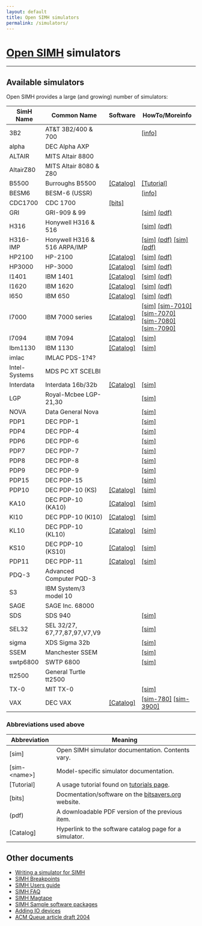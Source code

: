 ```yaml
---
layout: default
title: Open SIMH simulators
permalink: /simulators/
---
```


# [Open SIMH](/) simulators

---

## Available simulators

Open SIMH provides a large (and growing) number of simulators:

| SimH Name     | Common Name                  | Software                                            | HowTo/Moreinfo                                                                                                                                                      |
| ------------- | ---------------------------- | --------------------------------------------------- | ------------------------------------------------------------------------------------------------------------------------------------------------------------------- |
| 3B2           | AT&T 3B2/400 & 700           |                                                     | [\[info\]](https://loomcom.com/3b2/emulator.html)                                                                                                                   |
| alpha         | DEC Alpha AXP                |                                                     |
| ALTAIR        | MITS Altair 8800             |                                                     |
| AltairZ80     | MITS Altair 8080 & Z80       |                                                     |
| B5500         | Burroughs B5500              | [\[Catalog\]](../b5500_sw)                          | [\[Tutorial\]](../B5500_quick_start.pdf)                                                                                                                            |
| BESM6         | BESM-6 (USSR)                |                                                     | [\[info\]](http://www.computer-museum.ru/english/besm6.htm)                                                                                                         |
| CDC1700       | CDC 1700                     | [\[bits\]](https://bitsavers.org/bits/CDC/1700_Cyber18) |
| GRI           | GRI-909 & 99                 |                                                     | [\[sim\]](../simdocs/gri_doc) [(pdf)](../simdocs/gri_doc.pdf)                                                                                                       |
| H316          | Honywell H316 & 516          |                                                     | [\[sim\]](../simdocs/h316_doc) [(pdf)](../simdocs/h316_doc.pdf)                                                                                                     |
| H316-IMP      | Honywell H316 & 516 ARPA/IMP |                                                     | [\[sim\]](../simdocs/h316_imp_doc) [(pdf)](../simdocs/h316_imp_doc.pdf)  [\[sim\]](../simdocs/Summary_of_IMP_IO_Device_Codes_doc) [(pdf)](../simdocs/Summary_of_IMP_IO_Device_Codes_doc.pdf)  |
| HP2100        | HP-2100                      | [\[Catalog\]](../hp2100_sw)                         | [\[sim\]](../simdocs/hp2100_doc) [(pdf)](../simdocs/hp2100_doc.pdf)                                                                                                 |
| HP3000        | HP-3000                      | [\[Catalog\]](../hp3000_sw)                         | [\[sim\]](../simdocs/hp3000_doc) [(pdf)](../simdocs/hp3000_doc.pdf)                                                                                                 |
| I1401         | IBM 1401                     | [\[Catalog\]](../ibm1401_sw)                        | [\[sim\]](../simdocs/i1401_doc) [(pdf)](../simdocs/i1401_doc.pdf)                                                                                                   |
| I1620         | IBM 1620                     | [\[Catalog\]](../ibm1620_sw)                        | [\[sim\]](../simdocs/i1620_doc) [(pdf)](../simdocs/i1620_doc.pdf)                                                                                                   |
| I650          | IBM 650                      | [\[Catalog\]](../ibm650_sw)                         | [\[sim\]](../simdocs/i650_doc)  [(pdf)](../simdocs/i650_doc.pdf)                                                                                                    |
| I7000         | IBM 7000 series              | [\[Catalog\]](../ibm7000_sw)                        | [\[sim\]](../simdocs/i701_doc) [\[sim-7010\]](../simdocs/i7010_doc) [\[sim-7070\]](../simdocs/i7070_doc)<br />[\[sim-7080\]](../simdocs/i7080_doc) [\[sim-7090\]](../simdocs/i7090_doc) |
| I7094         | IBM 7094                     | [\[Catalog\]](../ibm7094_sw)                        | [\[sim\]](../simdocs/i7094_doc)                                                                                                                                     |
| Ibm1130       | IBM 1130                     | [\[Catalog\]](../ibm1130_sw)                        | [\[sim\]](../simdocs/ibm1130)                                                                                                                                       |
| imlac         | IMLAC PDS-1?4?               |                                                     |
| Intel-Systems | MDS PC XT SCELBI             |                                                     |
| Interdata     | Interdata 16b/32b            | [\[Catalog\]](../interdata_sw.md)                   | [\[sim\]](../simdocs/id_doc)                                                                                                                                        
| LGP           | Royal-Mcbee LGP-21,30        |                                                     | [\[sim\]](../simdocs/lgp_doc)                                                                                                                                       |
| NOVA          | Data General Nova            |                                                     | [\[sim\]](../simdocs/nova_doc)                                                                                                                                      |
| PDP1          | DEC PDP-1                    |                                                     | [\[sim\]](../simdocs/pdp1_doc)                                                                                                                                      |
| PDP4          | DEC PDP-4                    |                                                     | [\[sim\]](../simdocs/pdp18b_doc)                                                                                                                                    |
| PDP6          | DEC PDP-6                    |                                                     | [\[sim\]](../simdocs/pdp6_doc)                                                                                                                                      |
| PDP7          | DEC PDP-7                    |                                                     | [\[sim\]](../simdocs/pdp18b_doc)                                                                                                                                    |
| PDP8          | DEC PDP-8                    |                                                     | [\[sim\]](../simdocs/pdp8_doc)                                                                                                                                      |
| PDP9          | DEC PDP-9                    |                                                     | [\[sim\]](../simdocs/pdp18b_doc)                                                                                                                                    |
| PDP15         | DEC PDP-15                   |                                                     | [\[sim\]](../simdocs/pdp18b_doc)                                                                                                                                    |
| PDP10         | DEC PDP-10 (KS)              | [\[Catalog\]](../pdp-10_sw)                         | [\[sim\]](../simdocs/pdp10_doc)                                                                                                                                         |
| KA10          | DEC PDP-10 (KA10)            | [\[Catalog\]](../pdp-10_sw)                         | [\[sim\]](../simdocs/ka10_doc)                                                                                                                                          |
| KI10          | DEC PDP-10 (KI10)            | [\[Catalog\]](../pdp-10_sw)                         | [\[sim\]](../simdocs/ki10_doc)                                                                                                                                          |
| KL10          | DEC PDP-10 (KL10)            | [\[Catalog\]](../pdp-10_sw)                         | [\[sim\]](../simdocs/kl10_doc)                                                                                                                                          |
| KS10          | DEC PDP-10 (KS10)            | [\[Catalog\]](../pdp-10_sw)                         | [\[sim\]](../simdocs/ks10_doc)                                                                                                                                          |
| PDP11         | DEC PDP-11                   | [\[Catalog\]](../pdp-11_sw)                         | [\[sim\]](../simdocs/pdp11_doc)                                                                                                                                         |
| PDQ-3         | Advanced Computer PQD-3      |                                                     |
| S3            | IBM System/3 model 10        |                                                     |
| SAGE          | SAGE Inc. 68000              |                                                     |
| SDS           | SDS 940                      |                                                     | [\[sim\]](../simdocs/sds_doc)                                                                                                                                           |
| SEL32         | SEL 32/27, 67,77,87,97,V7,V9 |                                                     | [\[sim\]](../simdocs/sel32_doc)                                                                                                                                         |
| sigma         | XDS Sigma 32b                |                                                     | [\[sim\]](../simdocs/sigma_doc)                                                                                                                                         |
| SSEM          | Manchester SSEM              |                                                     | [\[sim\]](../simdocs/ssem_doc)                                                                                                                                          |
| swtp6800      | SWTP 6800                    |                                                     | [\[sim\]](../simdocs/swtp6800_doc)                                                                                                                                      |
| tt2500        | General Turtle tt2500        |                                                     |
| TX-0          | MIT TX-0                     |                                                     | [\[sim\]](../simdocs/tx0_doc)                                                                                                                                           |
| VAX           | DEC VAX                      | [\[Catalog\]](../vax_sw)                            | [\[sim-780\]](../simdocs/vax780_doc) [\[sim-3900\]](../simdocs/vax_doc)                                                                                                     |

### Abbreviations used above

| Abbreviation  | Meaning |
|---------------|---------|
|\[sim]         | Open SIMH simulator documentation.  Contents vary. |
|\[sim-\<name>] | Model-specific simulator documentation. |
|\[Tutorial]    | A usage tutorial found on [tutorials page](..//tutorials). |
|\[bits]        | Docmentation/software on the [bitsavers.org](https://bitsavers.org) website. |
| (pdf)         | A downloadable PDF version of the previous item.   |
|\[Catalog]     | Hyperlink to the software catalog page for a simulator. |


## Other documents

- [Writing a simulator for SIMH](../simdocs/simh)
- [SIMH Breakpoints](../simdocs/simh_breakpoints)
- [SIMH Users guide](../simdocs/simh_doc)
- [SIMH FAQ](../simdocs/simh_faq)
- [SIMH Magtape](../simdocs/simh_magtape)
- [SIMH Sample software packages](../simdocs/simh_swre)
- [Adding IO devices](../simdocs/simh_vmio)
- [ACM Queue article draft 2004](../simdocs/simulators_acm_queue_2004)
